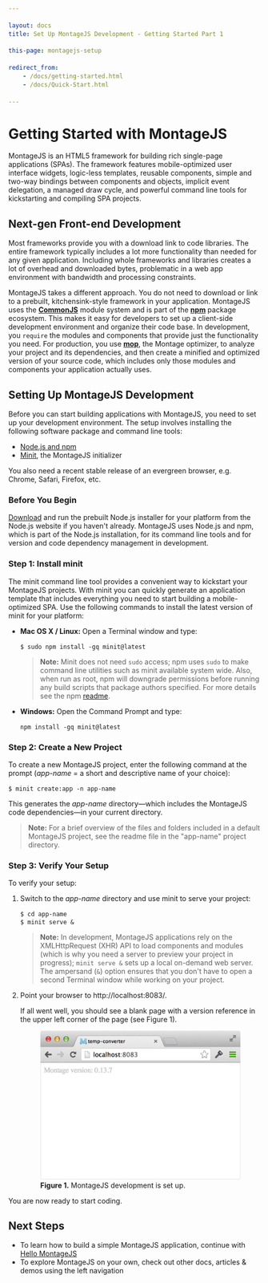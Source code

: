 ```yaml
---

layout: docs
title: Set Up MontageJS Development - Getting Started Part 1

this-page: montagejs-setup

redirect_from:
    - /docs/getting-started.html
    - /docs/Quick-Start.html

---
```


Getting Started with MontageJS
===

MontageJS is an HTML5 framework for building rich single-page applications (SPAs). The framework features mobile-optimized user interface widgets, logic-less templates, reusable components, simple and two-way bindings between components and objects, implicit event delegation, a managed draw cycle, and powerful command line tools for kickstarting and compiling SPA projects.

## Next-gen Front-end Development

Most frameworks provide you with a download link to code libraries. The entire framework typically includes a lot more functionality than needed for any given application. Including whole frameworks and libraries creates a lot of overhead and downloaded bytes, problematic in a web app environment with bandwidth and processing constraints.

MontageJS takes a different approach. You do not need to download or link to a prebuilt, kitchensink-style framework in your application. MontageJS uses the [**CommonJS**](http://commonjs.org) module system and is part of the [**npm**](http://npmjs.org) package ecosystem. This makes it easy for developers to set up a client-side development environment and organize their code base. In development, you `require` the modules and components that provide just the functionality you need. For production, you use [**mop**](tools-mop.html), the Montage optimizer, to analyze your project and its dependencies, and then create a minified and optimized version of your source code, which includes only those modules and components your application actually uses.

## Setting Up MontageJS Development

Before you can start building applications with MontageJS, you need to set up your development environment. The setup involves installing the following software package and command line tools:

* [Node.js and npm](http://nodejs.org)
* [Minit](tools-minit.html), the MontageJS initializer

You also need a recent stable release of an evergreen browser, e.g. Chrome, Safari, Firefox, etc.

### Before You Begin

<a href="http://nodejs.org/download/" target="_blank">Download</a> and run the prebuilt Node.js installer for your platform from the Node.js website if you haven't already. MontageJS uses Node.js and npm, which is part of the Node.js installation, for its command line tools and for version and code dependency management in development.

### Step 1: Install minit

The minit command line tool provides a convenient way to kickstart your MontageJS projects. With minit you can quickly generate an application template that includes everything you need to start building a mobile-optimized SPA. Use the following commands to install the latest version of minit for your platform:

* **Mac OS X / Linux:** Open a Terminal window and type:

    ```
    $ sudo npm install -gq minit@latest
    ```

    > **Note:** Minit does not need `sudo` access; npm uses `sudo` to make command line utilities such as minit available system wide. Also, when run as root, npm will downgrade permissions before running any build scripts that package authors specified. For more details see the npm <a href="https://npmjs.org/doc/README.html" target="_blank">readme</a>.

* **Windows:** Open the Command Prompt and type:

    ```
    npm install -gq minit@latest
    ```

### Step 2: Create a New Project

To create a new MontageJS project, enter the following command at the prompt (<em>app-name</em> = a short and descriptive name of your choice):

```
$ minit create:app -n app-name
```

This generates the _app-name_ directory—which includes the MontageJS code dependencies—in your current directory.

>**Note:** For a brief overview of the files and folders included in a default MontageJS project, see the readme file in the "app-name" project directory.


### Step 3: Verify Your Setup

To verify your setup:

1. Switch to the _app-name_ directory and use minit to serve your project:

    ```
    $ cd app-name
    $ minit serve &
    ```

    >**Note:** In development, MontageJS applications rely on the XMLHttpRequest (XHR) API to load components and modules (which is why you need a server to preview your project in progress); `minit serve &` sets up a local on-demand web server. The ampersand (`&`) option ensures that you don't have to open a second Terminal window while working on your project.

2. Point your browser to http://localhost:8083/.

    If all went well, you should see a blank page with a version reference in the upper left corner of the page (see Figure 1).

    <figure>
    	<img src="/images/docs/montagejs-setup/fig01.jpg" alt="MontageJS development is set up." style="width: 451px;">
    	<figcaption><strong>Figure 1.</strong> MontageJS development is set up.</figcaption>
    </figure>

You are now ready to start coding.

## Next Steps

* To learn how to build a simple MontageJS application, continue with [Hello MontageJS](http://montagejs.org/docs/hello-montagejs.html)
* To explore MontageJS on your own, check out other docs, articles & demos using the left navigation

